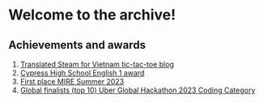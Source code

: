 # Welcome to the archive! 

## Achievements and awards

1. [Translated Steam for Vietnam tic-tac-toe blog](/Translated-SV-tictactoe-blog)
2. [Cypress High School English 1 award](/CHS-English1-award)
3. [First place MIRE Summer 2023](/First-place-MIRE-Summer2023)
4. [Global finalists (top 10) Uber Global Hackathon 2023 Coding Category](/globalFinalist-UGH2023CodingCategory)

